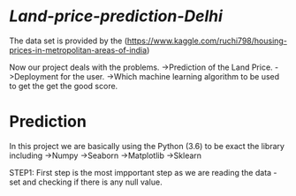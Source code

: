 # *Land-price-prediction-Delhi*

The data set is provided by the (https://www.kaggle.com/ruchi798/housing-prices-in-metropolitan-areas-of-india) 

Now our project deals with the problems. 
->Prediction of the Land Price.
->Deployment for the user.
->Which machine learning algorithm to be used to get the get the good score.

# Prediction 

In this project we are basically using the Python (3.6) to be exact the library including 
->Numpy
->Seaborn
->Matplotlib
->Sklearn

STEP1: First step is the most impportant step as we are reading the data - set and checking if there is any null value.
